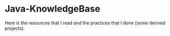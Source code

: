 # Java-KnowledgeBase
Here is the resources that I read and the practices that I done (some derived projects).
